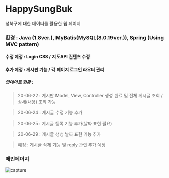 # HappySungBuk

성북구에 대한 데이터를 활용한 웹 페이지

### 환경 : Java (1.8ver.), MyBatis(MySQL(8.0.19ver.)), Spring (Using MVC pattern)


#### 수정 예정 : Login CSS / 지도API 컨텐츠 수정
#### 추가 예정 : 게시판 기능 / 각 페이지 로그인 라우터 관리 


##### 업데이트 현황 : 
> 20-06-22 : 게시판 Model, View, Controller 생성 완료 및 전체 게시글 조회 / 상세(내용) 조회 가능

> 20-06-24 : 게시글 수정 기능 추가

> 20-06-25 : 게시글 등록 기능 추가(날짜 표현 필요)

> 20-06-29 : 게시글 생성 날짜 표현 기능 추가

> 예정 : 게시글 삭제 기능 및 reply 관련 추가 예정

### 메인페이지
![capture](https://user-images.githubusercontent.com/29462979/85200546-504aba00-b333-11ea-973d-2ddc98c323eb.png)
